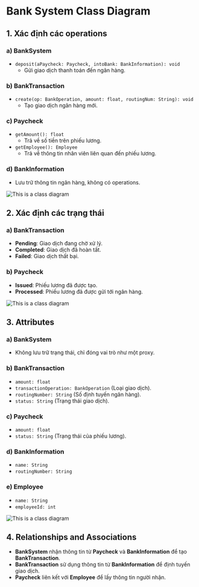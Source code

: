# Bank System Class Diagram

## 1. Xác định các operations
### a) BankSystem
- `deposit(aPaycheck: Paycheck, intoBank: BankInformation): void`
  - Gửi giao dịch thanh toán đến ngân hàng.

### b) BankTransaction
- `create(op: BankOperation, amount: float, routingNum: String): void`
  - Tạo giao dịch ngân hàng mới.

### c) Paycheck
- `getAmount(): float`
  - Trả về số tiền trên phiếu lương.
- `getEmployee(): Employee`
  - Trả về thông tin nhân viên liên quan đến phiếu lương.

### d) BankInformation
- Lưu trữ thông tin ngân hàng, không có operations.

![This is a class diagram](https://www.planttext.com/api/plantuml/png/V591JiCm4Bpd5NjifUG3Fg22nA4NG2eVM9nDYHhRaRr6YX0luy2J-0AnYHCtfUIqsPcTMO_z_VcrSuoMlUgAGdRe7DoXFXq6nwJWlO3ngwathkKDFk4WNqcU1AIgX5Qp2HCYpkrrOwn2RetU2dWpRLryvBeP7iKhqAX8m85jgu-nOOtdiNxmweNiZ9ofF5lK3cMcWifupGAQpY373Y-SnvvijFpTSVxznouWOoxiNTO2a9QGQMFwbL9vla2PgQRvYpXIX5TFy8V_aVWsyZRRXHdRzwhlp40KW5GlNgbpBNEQy7qjmeM6mUmLLDNDHUnYoi8LQoInywiMuDr8dO-SE9D1CEqzhmZpqW8iDMH9or6Zs96kmslz0G00__y30000)

## 2. Xác định các trạng thái
### a) BankTransaction
- **Pending**: Giao dịch đang chờ xử lý.
- **Completed**: Giao dịch đã hoàn tất.
- **Failed**: Giao dịch thất bại.

### b) Paycheck
- **Issued**: Phiếu lương đã được tạo.
- **Processed**: Phiếu lương đã được gửi tới ngân hàng.

![This is a class diagram](https://www.planttext.com/api/plantuml/png/P90z2i9048NxFSMGKiW5B2Ga8DW5JISMm-we8Sckx4oA89xCmYDv1JS_QDJkyURZpPjvtXy92tffcrgfe8GWIj5MXKVBgALqDW9aI0kuAe3zuW1nl8ASh2djAJYJ6jpCDPUQX0miOHO0t6fDPFW7NsDP_x77OFRWD9mj2-2Mn7SW7rpTtgrpxFIPT3NKpRElkXlcbammHZ6cUgU9UIYm8oiW3lhBTnqBDNrm4lQ6lxm0003__mC0)

## 3. Attributes
### a) BankSystem
- Không lưu trữ trạng thái, chỉ đóng vai trò như một proxy.

### b) BankTransaction
- `amount: float`
- `transactionOperation: BankOperation` (Loại giao dịch).
- `routingNumber: String` (Số định tuyến ngân hàng).
- `status: String` (Trạng thái giao dịch).

### c) Paycheck
- `amount: float`
- `status: String` (Trạng thái của phiếu lương).

### d) BankInformation
- `name: String`
- `routingNumber: String`

### e) Employee
- `name: String`
- `employeeId: int`

![This is a class diagram]()

## 4. Relationships and Associations
- **BankSystem** nhận thông tin từ **Paycheck** và **BankInformation** để tạo **BankTransaction**.
- **BankTransaction** sử dụng thông tin từ **BankInformation** để định tuyến giao dịch.
- **Paycheck** liên kết với **Employee** để lấy thông tin người nhận.
